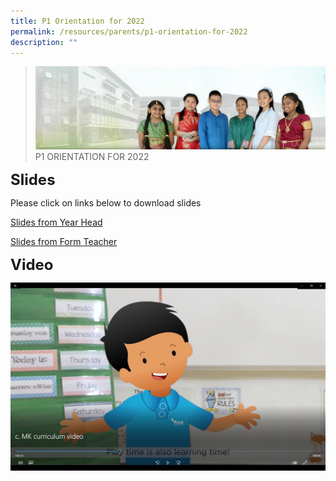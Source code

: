 ```yaml
---
title: P1 Orientation for 2022
permalink: /resources/parents/p1-orientation-for-2022
description: ""
---
```

>![](/images/About%20Us/banner2-with%20bg.jpg)
>P1 ORIENTATION FOR 2022

**<font size=5>Slides</font>**

Please click on links below to download slides

[Slides from Year Head](https://drive.google.com/file/d/107LV7ofz8wxnCtmgfDpLO7z5vQaLQXGR/view?usp=sharing)

[Slides from Form Teacher](https://drive.google.com/file/d/1IjNxltOy5tZLNeZXXdnHKaBV6P4P_Mkg/view?usp=sharing)

**<font size=5>Video</font>**


<p><a href="https://drive.google.com/file/d/1pnDj4spofwnnBeQBGb7FnZfEGpK6uUxF/view">
<img src="/images/MOE%20Kindergarten/CaptureVid.jpg">
</a></p>